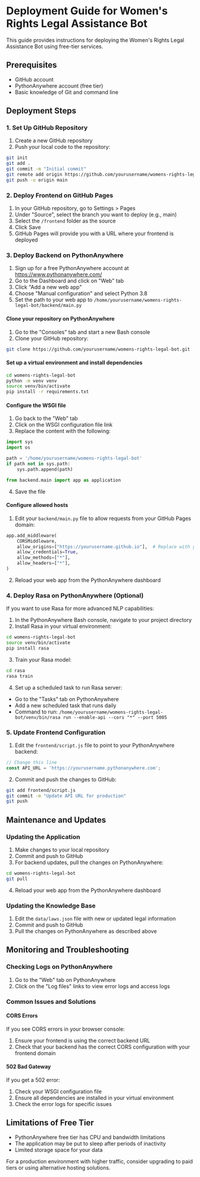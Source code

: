 # Deployment Guide for Women's Rights Legal Assistance Bot

This guide provides instructions for deploying the Women's Rights Legal Assistance Bot using free-tier services.

## Prerequisites

- GitHub account
- PythonAnywhere account (free tier)
- Basic knowledge of Git and command line

## Deployment Steps

### 1. Set Up GitHub Repository

1. Create a new GitHub repository
2. Push your local code to the repository:

```bash
git init
git add .
git commit -m "Initial commit"
git remote add origin https://github.com/yourusername/womens-rights-legal-bot.git
git push -u origin main
```

### 2. Deploy Frontend on GitHub Pages

1. In your GitHub repository, go to Settings > Pages
2. Under "Source", select the branch you want to deploy (e.g., main)
3. Select the `/frontend` folder as the source
4. Click Save
5. GitHub Pages will provide you with a URL where your frontend is deployed

### 3. Deploy Backend on PythonAnywhere

1. Sign up for a free PythonAnywhere account at https://www.pythonanywhere.com/
2. Go to the Dashboard and click on "Web" tab
3. Click "Add a new web app"
4. Choose "Manual configuration" and select Python 3.8
5. Set the path to your web app to `/home/yourusername/womens-rights-legal-bot/backend/main.py`

#### Clone your repository on PythonAnywhere

1. Go to the "Consoles" tab and start a new Bash console
2. Clone your GitHub repository:

```bash
git clone https://github.com/yourusername/womens-rights-legal-bot.git
```

#### Set up a virtual environment and install dependencies

```bash
cd womens-rights-legal-bot
python -m venv venv
source venv/bin/activate
pip install -r requirements.txt
```

#### Configure the WSGI file

1. Go back to the "Web" tab
2. Click on the WSGI configuration file link
3. Replace the content with the following:

```python
import sys
import os

path = '/home/yourusername/womens-rights-legal-bot'
if path not in sys.path:
    sys.path.append(path)

from backend.main import app as application
```

4. Save the file

#### Configure allowed hosts

1. Edit your `backend/main.py` file to allow requests from your GitHub Pages domain:

```python
app.add_middleware(
    CORSMiddleware,
    allow_origins=["https://yourusername.github.io"],  # Replace with your GitHub Pages URL
    allow_credentials=True,
    allow_methods=["*"],
    allow_headers=["*"],
)
```

2. Reload your web app from the PythonAnywhere dashboard

### 4. Deploy Rasa on PythonAnywhere (Optional)

If you want to use Rasa for more advanced NLP capabilities:

1. In the PythonAnywhere Bash console, navigate to your project directory
2. Install Rasa in your virtual environment:

```bash
cd womens-rights-legal-bot
source venv/bin/activate
pip install rasa
```

3. Train your Rasa model:

```bash
cd rasa
rasa train
```

4. Set up a scheduled task to run Rasa server:

- Go to the "Tasks" tab on PythonAnywhere
- Add a new scheduled task that runs daily
- Command to run: `/home/yourusername/womens-rights-legal-bot/venv/bin/rasa run --enable-api --cors "*" --port 5005`

### 5. Update Frontend Configuration

1. Edit the `frontend/script.js` file to point to your PythonAnywhere backend:

```javascript
// Change this line
const API_URL = 'https://yourusername.pythonanywhere.com';
```

2. Commit and push the changes to GitHub:

```bash
git add frontend/script.js
git commit -m "Update API URL for production"
git push
```

## Maintenance and Updates

### Updating the Application

1. Make changes to your local repository
2. Commit and push to GitHub
3. For backend updates, pull the changes on PythonAnywhere:

```bash
cd womens-rights-legal-bot
git pull
```

4. Reload your web app from the PythonAnywhere dashboard

### Updating the Knowledge Base

1. Edit the `data/laws.json` file with new or updated legal information
2. Commit and push to GitHub
3. Pull the changes on PythonAnywhere as described above

## Monitoring and Troubleshooting

### Checking Logs on PythonAnywhere

1. Go to the "Web" tab on PythonAnywhere
2. Click on the "Log files" links to view error logs and access logs

### Common Issues and Solutions

#### CORS Errors

If you see CORS errors in your browser console:

1. Ensure your frontend is using the correct backend URL
2. Check that your backend has the correct CORS configuration with your frontend domain

#### 502 Bad Gateway

If you get a 502 error:

1. Check your WSGI configuration file
2. Ensure all dependencies are installed in your virtual environment
3. Check the error logs for specific issues

## Limitations of Free Tier

- PythonAnywhere free tier has CPU and bandwidth limitations
- The application may be put to sleep after periods of inactivity
- Limited storage space for your data

For a production environment with higher traffic, consider upgrading to paid tiers or using alternative hosting solutions.